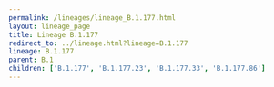```yaml
---
permalink: /lineages/lineage_B.1.177.html
layout: lineage_page
title: Lineage B.1.177
redirect_to: ../lineage.html?lineage=B.1.177
lineage: B.1.177
parent: B.1
children: ['B.1.177', 'B.1.177.23', 'B.1.177.33', 'B.1.177.86']
---
```


